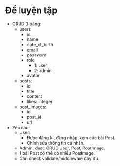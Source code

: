 # Đề luyện tập

- CRUD 3 bảng:
    - users
        - id
        - name
        - date_of_birth
        - email <unique>
        - password
        - role
            - 1: user <default>
            - 2: admin
        - avatar
    - posts:
        - id
        - title
        - content
        - likes: integer
    - post_images:
        - id
        - post_id
        - url
- Yêu cầu:
    - User:
        - Được đăng kí, đăng nhập, xem các bài Post.
        - Chỉnh sửa thông tin cá nhân.
    - Admin: được CRUD User, Post, PostImage.
    - 1 bài Post có thể có nhiều PostImage.
    - Cần check validate/middleware đầy đủ.
